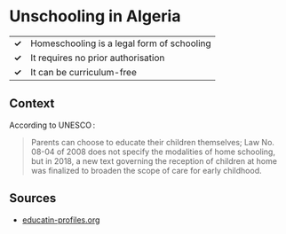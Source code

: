 # Unschooling in Algeria
| | |
|-|-|
| __✓__ | Homeschooling is a legal form of schooling |
| __✓__ | It requires no prior authorisation |
| __✓__ | It can be curriculum-free |

## Context

According to UNESCO :

> Parents can choose to educate their children themselves; Law No. 08-04 of 2008 does not specify the modalities of home schooling, but in 2018, a new text governing the reception of children at home was finalized to broaden the scope of care for early childhood.

## Sources

* [educatin-profiles.org](https://education-profiles.org/fr/afrique-du-nord-et-asie-occidentale/algerie/~acteurs-non-etatiques-dans-leducation)

